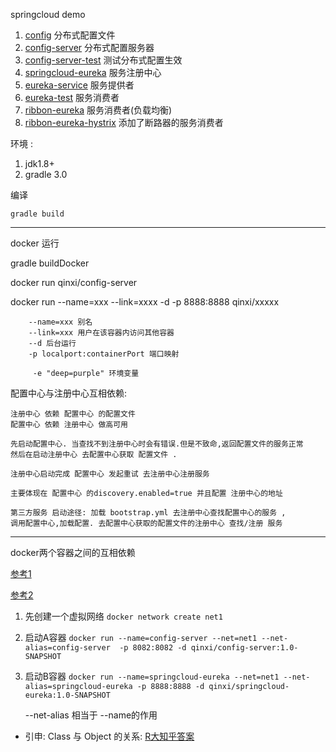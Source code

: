 springcloud demo


1. [config](./config) 分布式配置文件
2. [config-server](./config-server) 分布式配置服务器
3. [config-server-test](./config-server-test) 测试分布式配置生效
4. [springcloud-eureka](./springcloud-eureka) 服务注册中心
5. [eureka-service](./eureka-service) 服务提供者
6. [eureka-test](./eureka-test) 服务消费者
6. [ribbon-eureka](./ribbon-eureka) 服务消费者(负载均衡)
7. [ribbon-eureka-hystrix](./ribbon-eureka-hystrix) 添加了断路器的服务消费者

环境 :

1. jdk1.8+
2. gradle 3.0

编译 

    gradle build 
    
----    

docker 运行 

gradle buildDocker

docker run qinxi/config-server


docker run --name=xxx --link=xxxx -d -p 8888:8888 qinxi/xxxxx


```
    --name=xxx 别名
    --link=xxx 用户在该容器内访问其他容器
    --d 后台运行
    -p localport:containerPort 端口映射
    
     -e "deep=purple" 环境变量

```

配置中心与注册中心互相依赖:
    
    注册中心 依赖 配置中心 的配置文件
    配置中心 依赖 注册中心 做高可用

    先启动配置中心. 当查找不到注册中心时会有错误.但是不致命,返回配置文件的服务正常
    然后在启动注册中心 去配置中心获取 配置文件 .
    
    注册中心启动完成 配置中心 发起重试 去注册中心注册服务
    
    主要体现在 配置中心 的discovery.enabled=true 并且配置 注册中心的地址
    
    第三方服务 启动途径: 加载 bootstrap.yml 去注册中心查找配置中心的服务 , 
    调用配置中心,加载配置. 去配置中心获取的配置文件的注册中心 查找/注册 服务
    
----

docker两个容器之间的互相依赖

[参考1](https://stackoverflow.com/questions/27563460/let-two-containers-getting-linked-to-eachother)

[参考2](https://stackoverflow.com/questions/25324860/how-to-create-a-bidirectional-link-between-containers)

1. 先创建一个虚拟网络 `docker network create net1`
2. 启动A容器 `docker run --name=config-server --net=net1 --net-alias=config-server  -p 8082:8082 -d qinxi/config-server:1.0-SNAPSHOT`
3. 启动B容器 `docker run --name=springcloud-eureka --net=net1 --net-alias=springcloud-eureka -p 8888:8888 -d qinxi/springcloud-eureka:1.0-SNAPSHOT`


    --net-alias 相当于 --name的作用
    
    
* 引申: Class 与 Object 的关系: [R大知乎答案](https://www.zhihu.com/question/30301819)